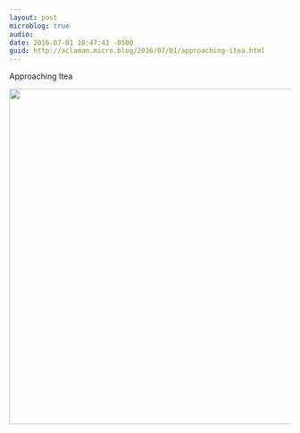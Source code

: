 ```yaml
---
layout: post
microblog: true
audio: 
date: 2016-07-01 10:47:43 -0500
guid: http://aclaman.micro.blog/2016/07/01/approaching-itea.html
---
```

Approaching Itea

<img src="http://micro.alexclaman.com/uploads/2018/5235cce612.jpg" width="600" height="600" />
